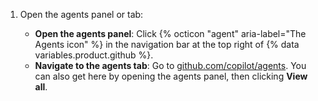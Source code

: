 1. Open the agents panel or tab:

   * **Open the agents panel**: Click {% octicon "agent" aria-label="The Agents icon" %} in the navigation bar at the top right of {% data variables.product.github %}.
   * **Navigate to the agents tab**: Go to [github.com/copilot/agents](https://github.com/copilot/agents?ref_product=copilot&ref_type=engagement&ref_style=text&utm_source=docs-web-copilot-coding-agent&utm_medium=docs&utm_campaign=universe25post). You can also get here by opening the agents panel, then clicking **View all**.
